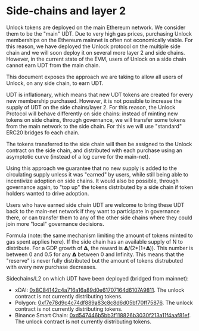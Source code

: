 # Side-chains and layer 2

Unlock tokens are deployed on the main Ethereum network. We consider them to be the "main" UDT. Due to very high gas prices, purchasing Unlock memberships on the Ethereum mainnet is often not economically viable. For this reason, we have deployed the Unlock protocol on the multiple side chain and we will soon deploy it on several more layer 2 and side chains. However, in the current state of the EVM, users of Unlock on a side chain cannot earn UDT from the main chain.

This document exposes the approach we are taking to allow all users of Unlock, on any side chain, to earn UDT.

UDT is inflationary, which means that new UDT tokens are created for every new membership purchased. However, it is not possible to increase the supply of UDT on the side chains/layer 2. For this reason, the Unlock Protocol will behave differently on side chains: instead of minting new tokens on side chains, through governance, we will transfer some tokens from the main network to the side chain. For this we will use "standard" ERC20 bridges fo each chain.

The tokens transferred to the side chain will then be assigned to the Unlock contract on the side chain, and distributed with each purchase using an asymptotic curve \(instead of a log curve for the main-net\).

Using this approach we guarantee that no new supply is added to the circulating supply unless it was "earned" by users, while still being able to incentivize adoption on side chains. It would also be possible, through governance again, to "top up" the tokens distributed by a side chain if token holders wanted to drive adoption.

Users who have earned side chain UDT are welcome to bring these UDT back to the main-net network if they want to participate in governance there, or can transfer them to any of the other side chains where they could join more "local" governance decisions.

Formula \(note: the same mechanism limiting the amount of tokens minted to gas spent applies here\). If the side chain has an available supply of N to distribute. For a GDP growth of 𝝙, the reward is 𝝙/\(2\*\(1+𝝙\)\). This number is between 0 and 0.5 for any 𝝙 between 0 and Infinity. This means that the "reserve" is never fully distributed but the amount of tokens distrubuted with every new purchase decreases.

Sidechains/L2 on which UDT have been deployed \(bridged from mainnet\):

* xDAI: [0x8C84142c4a716a16a89d0e61707164d6107A9811](https://blockscout.com/xdai/mainnet/tokens/0x8C84142c4a716a16a89d0e61707164d6107A9811). The unlock contract is not currently distributing tokens.
* Polygon: [0xf7e78d9c4c74df889a83c8c8d6d05bf70ff75876](https://polygonscan.com/address/0xf7e78d9c4c74df889a83c8c8d6d05bf70ff75876). The unlock contract is not currently distributing tokens.
* Binance Smart Chain: [0xd547446b5bb3f118826b3030f213a11f4aaf81ef](https://bscscan.com/address/0xeC83410DbC48C7797D2f2AFe624881674c65c856#readProxyContract). The unlock contract is not currently distributing tokens.

